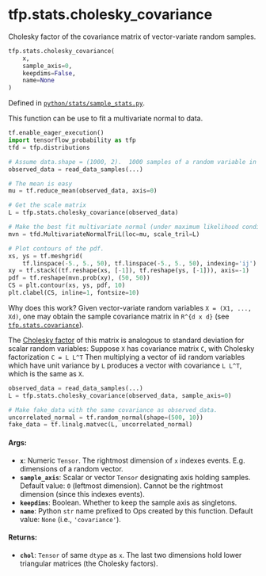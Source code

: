 <div itemscope itemtype="http://developers.google.com/ReferenceObject">
<meta itemprop="name" content="tfp.stats.cholesky_covariance" />
<meta itemprop="path" content="Stable" />
</div>

# tfp.stats.cholesky_covariance

Cholesky factor of the covariance matrix of vector-variate random samples.

``` python
tfp.stats.cholesky_covariance(
    x,
    sample_axis=0,
    keepdims=False,
    name=None
)
```



Defined in [`python/stats/sample_stats.py`](https://github.com/tensorflow/probability/tree/master/tensorflow_probability/python/stats/sample_stats.py).

<!-- Placeholder for "Used in" -->

This function can be use to fit a multivariate normal to data.

```python
tf.enable_eager_execution()
import tensorflow_probability as tfp
tfd = tfp.distributions

# Assume data.shape = (1000, 2).  1000 samples of a random variable in R^2.
observed_data = read_data_samples(...)

# The mean is easy
mu = tf.reduce_mean(observed_data, axis=0)

# Get the scale matrix
L = tfp.stats.cholesky_covariance(observed_data)

# Make the best fit multivariate normal (under maximum likelihood condition).
mvn = tfd.MultivariateNormalTriL(loc=mu, scale_tril=L)

# Plot contours of the pdf.
xs, ys = tf.meshgrid(
    tf.linspace(-5., 5., 50), tf.linspace(-5., 5., 50), indexing='ij')
xy = tf.stack((tf.reshape(xs, [-1]), tf.reshape(ys, [-1])), axis=-1)
pdf = tf.reshape(mvn.prob(xy), (50, 50))
CS = plt.contour(xs, ys, pdf, 10)
plt.clabel(CS, inline=1, fontsize=10)
```

Why does this work?
Given vector-variate random variables `X = (X1, ..., Xd)`, one may obtain the
sample covariance matrix in `R^{d x d}` (see <a href="../../tfp/stats/covariance.md"><code>tfp.stats.covariance</code></a>).

The [Cholesky factor](https://en.wikipedia.org/wiki/Cholesky_decomposition)
of this matrix is analogous to standard deviation for scalar random variables:
Suppose `X` has covariance matrix `C`, with Cholesky factorization `C = L L^T`
Then multiplying a vector of iid random variables which have unit variance by
`L` produces a vector with covariance `L L^T`, which is the same as `X`.

```python
observed_data = read_data_samples(...)
L = tfp.stats.cholesky_covariance(observed_data, sample_axis=0)

# Make fake_data with the same covariance as observed_data.
uncorrelated_normal = tf.random_normal(shape=(500, 10))
fake_data = tf.linalg.matvec(L, uncorrelated_normal)
```

#### Args:

* <b>`x`</b>:  Numeric `Tensor`.  The rightmost dimension of `x` indexes events. E.g.
  dimensions of a random vector.
* <b>`sample_axis`</b>: Scalar or vector `Tensor` designating axis holding samples.
  Default value: `0` (leftmost dimension). Cannot be the rightmost dimension
    (since this indexes events).
* <b>`keepdims`</b>:  Boolean.  Whether to keep the sample axis as singletons.
* <b>`name`</b>: Python `str` name prefixed to Ops created by this function.
      Default value: `None` (i.e., `'covariance'`).


#### Returns:

* <b>`chol`</b>:  `Tensor` of same `dtype` as `x`.  The last two dimensions hold
  lower triangular matrices (the Cholesky factors).